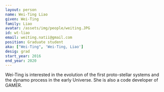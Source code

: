 ```yaml
---
layout: person
name: Wei-Ting Liao
given: Wei-Ting
family: Liao
avatar: /assets/img/people/weiting.JPG
id: wt-liao
email: weiting.natii@gmail.com
position: Graduate student
aka: ["Wei-Ting", 'Wei-Ting, Liao']
desig: grad
start_year: 2016
end_year: 2020
---
```


Wei-Ting is interested in the evolution of the first proto-stellar systems and the dynamo process in the early Universe. She is also a code developer of GAMER.
